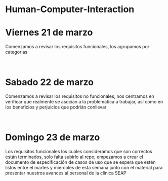 # Human-Computer-Interaction
<H1>Viernes 21 de marzo</H1>
<p>Comenzamos a revisar los requisitos funcionales, los agrupamos por categorias</p><br>

<H1>Sabado 22 de marzo</H1>
<p>Comenzamos a revisar los requisitos no funcionales, nos centramos en verificar que realmente se asocian a la problematica a trabajar, así como en los beneficios y perjuicios que podrián conllevar</p><br>

<H1>Domingo 23 de marzo</H1>
<p>Los requisitos funcionales los cuales consideramos que son correctos están terminados, solo falta subirlo al repo, empezamos a crear el documento de especificación de casos de uso que se espera que estén listos entre el martes y miercoles de esta semana junto con el material para presentar nuestros avances al personal de la clinica SEAP</p><br>